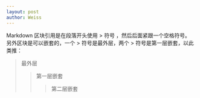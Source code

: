 ```yaml
---
layout: post
author: Weiss
---
```

Markdown 区块引用是在段落开头使用 > 符号 ，然后后面紧跟一个空格符号。
另外区块是可以嵌套的，一个 > 符号是最外层，两个 > 符号是第一层嵌套，以此类推：

> 最外层
> > 第一层嵌套
> > > 第二层嵌套